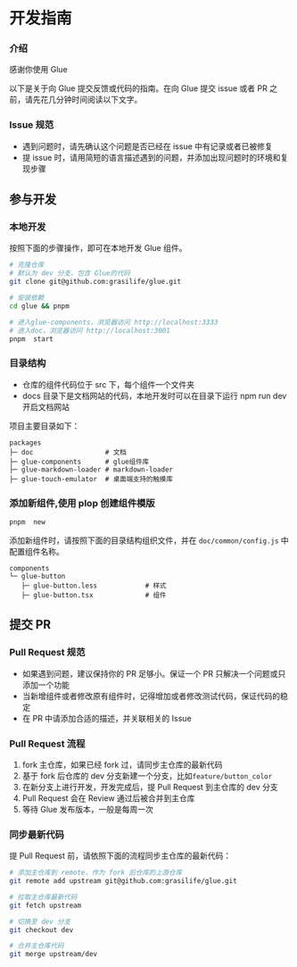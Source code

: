 # 开发指南

### 介绍

感谢你使用 Glue

以下是关于向 Glue 提交反馈或代码的指南。在向 Glue 提交 issue 或者 PR 之前，请先花几分钟时间阅读以下文字。

### Issue 规范

- 遇到问题时，请先确认这个问题是否已经在 issue 中有记录或者已被修复
- 提 issue 时，请用简短的语言描述遇到的问题，并添加出现问题时的环境和复现步骤

## 参与开发

### 本地开发

按照下面的步骤操作，即可在本地开发 Glue 组件。

```bash
# 克隆仓库
# 默认为 dev 分支，包含 Glue的代码
git clone git@github.com:grasilife/glue.git

# 安装依赖
cd glue && pnpm

# 进入glue-components，浏览器访问 http://localhost:3333
# 进入doc，浏览器访问 http://localhost:3001
pnpm  start
```

### 目录结构

- 仓库的组件代码位于 src 下，每个组件一个文件夹
- docs 目录下是文档网站的代码，本地开发时可以在目录下运行 npm run dev 开启文档网站

项目主要目录如下：

```
packages
├─ doc                  # 文档
├─ glue-components      # glue组件库
├─ glue-markdown-loader # markdown-loader
├─ glue-touch-emulator  # 桌面端支持的触摸库
```

### 添加新组件,使用 plop 创建组件模版

```bash
pnpm  new
```

添加新组件时，请按照下面的目录结构组织文件，并在 `doc/common/config.js` 中配置组件名称。

```
components
└─ glue-button
   ├─ glue-button.less            # 样式
   ├─ glue-button.tsx             # 组件
```

## 提交 PR

### Pull Request 规范

- 如果遇到问题，建议保持你的 PR 足够小。保证一个 PR 只解决一个问题或只添加一个功能
- 当新增组件或者修改原有组件时，记得增加或者修改测试代码，保证代码的稳定
- 在 PR 中请添加合适的描述，并关联相关的 Issue

### Pull Request 流程

1. fork 主仓库，如果已经 fork 过，请同步主仓库的最新代码
2. 基于 fork 后仓库的 dev 分支新建一个分支，比如`feature/button_color`
3. 在新分支上进行开发，开发完成后，提 Pull Request 到主仓库的 dev 分支
4. Pull Request 会在 Review 通过后被合并到主仓库
5. 等待 Glue 发布版本，一般是每周一次

### 同步最新代码

提 Pull Request 前，请依照下面的流程同步主仓库的最新代码：

```bash
# 添加主仓库到 remote，作为 fork 后仓库的上游仓库
git remote add upstream git@github.com:grasilife/glue.git

# 拉取主仓库最新代码
git fetch upstream

# 切换至 dev 分支
git checkout dev

# 合并主仓库代码
git merge upstream/dev
```
